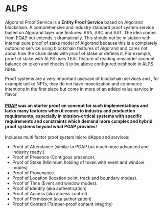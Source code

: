 # ALPS

Algorand Proof Service is a **Entity Proof Service**  based on Algorand blockchain. A comprehensive and industry standard proof system service based on Algorand layer one features: ASA, ASC and AAT. The idea comes from [POAP](https://github.com/poap-xyz) but extends it dramatically. This should not be mistaken with internal pure proof of stake model of Algorand because this is a completely outbound service using blockchain features of Algorand and cares not about how the chain deals with proof of stake or defines it. For example, proof of stake with ALPS uses TEAL feature of reading remainder account balance on token and checks it to be above configured treshhold in ALPS rules.

Proof systems are a very important usecase of blockchain services and , for example unlike NFTs, they do not have monetization and commerce intentions in the first place but come in more of an added value service in flavor.

#### [POAP](https://github.com/poap-xyz) was an starter proof on concept for such implementations and lacks many features when it comes to industry and production requirements, especially in mission-critical systems with specific requirements and constraints which demand more complex and hybrid proof systems beyond what POAP provides!

Includes multi factor proof system micro dApps and services:

- Proof of Attendance (similar to POAP but much more advanced and industry ready.).
- Proof of Presence (Contigous presence).
- Proof of Stake (Minimum holding of token with event and window modes)
- Proof of Provenance.
- Proof of Location (location point, track and boundary modes).
- Proof of Time (Event and window modes).
- Proof of Identity (aka authentication)
- Proof of Access (aka access control)
- Proof of Permission (aka authorization)
- Proof of Content (Tamper-proof content integrity)
